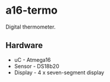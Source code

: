 a16-termo
=========

Digital thermometer.


Hardware
--------

* uC - Atmega16
* Sensor - DS18b20
* Display - 4 x seven-segment display
